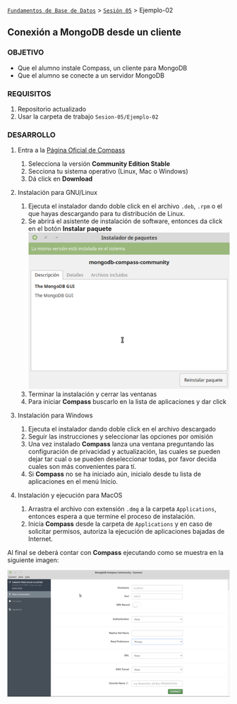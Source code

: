 [`Fundamentos de Base de Datos`](../../Readme.md) > [`Sesión 05`](../Readme.md) > Ejemplo-02
## Conexión a MongoDB desde un cliente

### OBJETIVO
- Que el alumno instale Compass, un cliente para MongoDB
- Que el alumno se conecte a un servidor MongoDB

### REQUISITOS
1. Repositorio actualizado
1. Usar la carpeta de trabajo `Sesion-05/Ejemplo-02`

### DESARROLLO
1. Entra a la [Página Oficial de Compass](https://www.mongodb.com/download-center/compass)

   1. Selecciona la versión __Community Edition Stable__
   1. Secciona tu sistema operativo (Linux, Mac o Windows)
   1. Dá click en __Download__

1. Instalación para GNU/Linux

   1. Ejecuta el instalador dando doble click en el archivo `.deb`, `.rpm` o el que hayas descargando para tu distribución de Linux.
   1. Se abrirá el asistente de instalación de software, entonces da click en el botón __Instalar paquete__
      ![Asistente de instalación linux](assets/linux-asistente-instalacion.png)
   1. Terminar la instalación y cerrar las ventanas
   1. Para iniciar __Compass__ buscarlo en la lista de aplicaciones y dar click

1. Instalación para Windows

   1. Ejecuta el instalador dando doble click en el archivo descargado
   1. Seguir las instrucciones y seleccionar las opciones por omisión
   1. Una vez instalado __Compass__ lanza una ventana preguntando las configuración de privacidad y actualización, las cuales se pueden dejar tar cual o se pueden deseleccionar todas, por favor decida cuales son más convenientes para tí.
   1. Si __Compass__ no se ha iniciado aún, inicialo desde tu lista de aplicaciones en el menú Inicio.

1. Instalación y ejecución para MacOS

   1. Arrastra el archivo con extensión `.dmg` a la carpeta `Applications`, entonces espera a que termine el proceso de instalación.
   1. Inicia __Compass__ desde la carpeta de `Applications` y en caso de solicitar permisos, autoriza la ejecución de aplicaciones bajadas de Internet.

Al final se deberá contar con __Compass__ ejecutando como se muestra en la siguiente imagen:

![Compass corriendo](assets/compass-corriendo.png)
